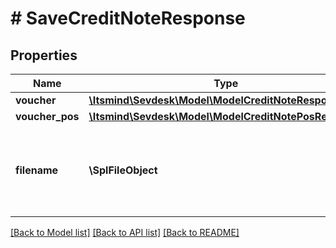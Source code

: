 # # SaveCreditNoteResponse

## Properties

Name | Type | Description | Notes
------------ | ------------- | ------------- | -------------
**voucher** | [**\Itsmind\\Sevdesk\Model\ModelCreditNoteResponse**](ModelCreditNoteResponse.md) |  | [optional]
**voucher_pos** | [**\Itsmind\\Sevdesk\Model\ModelCreditNotePosResponse**](ModelCreditNotePosResponse.md) |  | [optional]
**filename** | **\SplFileObject** | Filename of a previously upload file which should be attached. | [optional]

[[Back to Model list]](../../README.md#models) [[Back to API list]](../../README.md#endpoints) [[Back to README]](../../README.md)

